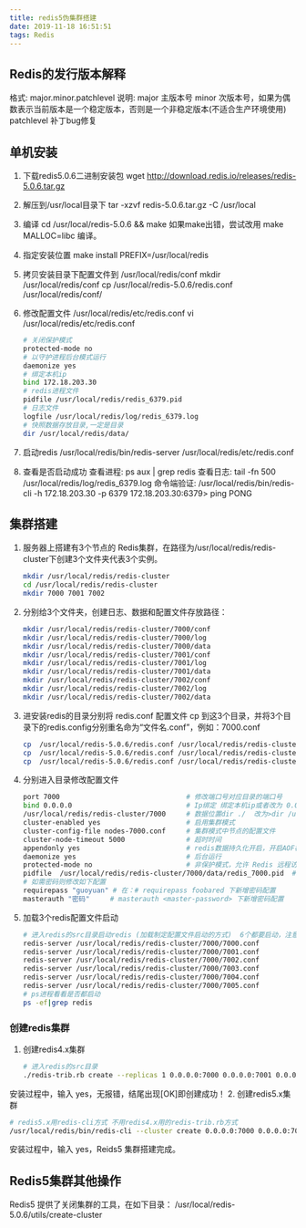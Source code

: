 ```yaml
---
title: redis5伪集群搭建
date: 2019-11-18 16:51:51
tags: Redis
---
```


## Redis的发行版本解释

格式: major.minor.patchlevel
说明: major 主版本号
     minor 次版本号，如果为偶数表示当前版本是一个稳定版本，否则是一个非稳定版本(不适合生产环境使用)
     patchlevel 补丁bug修复

## 单机安装

1. 下载redis5.0.6二进制安装包
    wget http://download.redis.io/releases/redis-5.0.6.tar.gz
2. 解压到/usr/local目录下
   tar -xzvf redis-5.0.6.tar.gz -C /usr/local
3. 编译
   cd /usr/local/redis-5.0.6  && make
   如果make出错，尝试改用 make MALLOC=libc 编译。
4. 指定安装位置
   make install PREFIX=/usr/local/redis
5. 拷贝安装目录下配置文件到 /usr/local/redis/conf
   mkdir /usr/local/redis/conf
   cp  /usr/local/redis-5.0.6/redis.conf  /usr/local/redis/conf/
6. 修改配置文件 /usr/local/redis/etc/redis.conf
   vi /usr/local/redis/etc/redis.conf

   ```sh
   # 关闭保护模式
   protected-mode no
   # 以守护进程后台模式运行
   daemonize yes
   # 绑定本机ip
   bind 172.18.203.30
   # redis进程文件
   pidfile /usr/local/redis/redis_6379.pid
   # 日志文件
   logfile /usr/local/redis/log/redis_6379.log
   # 快照数据存放目录,一定是目录
   dir /usr/local/redis/data/
   ```

7. 启动redis
   /usr/local/redis/bin/redis-server /usr/local/redis/etc/redis.conf
8. 查看是否启动成功
   查看进程:
   ps aux | grep redis
   查看日志:
   tail -fn 500 /usr/local/redis/log/redis_6379.log
   命令端验证:
   /usr/local/redis/bin/redis-cli -h 172.18.203.30 -p 6379
   172.18.203.30:6379> ping
   PONG

## 集群搭建

1. 服务器上搭建有3个节点的 Redis集群，在路径为/usr/local/redis/redis-cluster下创建3个文件夹代表3个实例。

   ```sh
   mkdir /usr/local/redis/redis-cluster
   cd /usr/local/redis/redis-cluster
   mkdir 7000 7001 7002
    ```

2. 分别给3个文件夹，创建日志、数据和配置文件存放路径：

   ```sh
   mkdir /usr/local/redis/redis-cluster/7000/conf
   mkdir /usr/local/redis/redis-cluster/7000/log
   mkdir /usr/local/redis/redis-cluster/7000/data
   mkdir /usr/local/redis/redis-cluster/7001/conf
   mkdir /usr/local/redis/redis-cluster/7001/log
   mkdir /usr/local/redis/redis-cluster/7001/data
   mkdir /usr/local/redis/redis-cluster/7002/conf
   mkdir /usr/local/redis/redis-cluster/7002/log
   mkdir /usr/local/redis/redis-cluster/7002/data
   ```

3. 进安装redis的目录分别将 redis.conf 配置文件 cp 到这3个目录，并将3个目录下的redis.config分别重名命为“文件名.conf”，例如：7000.conf


   ```sh
   cp  /usr/local/redis-5.0.6/redis.conf /usr/local/redis/redis-cluster/7000/conf/7000.conf
   cp  /usr/local/redis-5.0.6/redis.conf /usr/local/redis/redis-cluster/7001/conf/7001.conf
   cp  /usr/local/redis-5.0.6/redis.conf /usr/local/redis/redis-cluster/7002/conf/7002.conf
   ```

4. 分别进入目录修改配置文件

   ```sh
   port 7000                               # 修改端口号对应目录的端口号
   bind 0.0.0.0                            # Ip绑定 绑定本机ip或者改为 0.0.0.0
   /usr/local/redis/redis-cluster/7000     # 数据位置dir ./  改为>dir /usr/local/redis/redis-cluster/7000/data
   cluster-enabled yes                     # 启用集群模式
   cluster-config-file nodes-7000.conf     # 集群模式中节点的配置文件
   cluster-node-timeout 5000               # 超时时间
   appendonly yes                          # redis数据持久化开启，开启AOF模式
   daemonize yes                           # 后台运行
   protected-mode no                       # 非保护模式，允许 Redis 远程访问
   pidfile  /usr/local/redis/redis-cluster/7000/data/redis_7000.pid  # pidfile 需要随着文件夹的不同调增
   # 如需密码则修改如下配置
   requirepass "guoyuan" # 在：# requirepass foobared 下新增密码配置
   masterauth "密码"     # masterauth <master-password> 下新增密码配置
   ```

5. 加载3个redis配置文件启动

   ```sh
   # 进入redis的src目录启动redis (加载制定配置文件启动的方式)  6个都要启动，注意换配置文件位置
   redis-server /usr/local/redis/redis-cluster/7000/7000.conf
   redis-server /usr/local/redis/redis-cluster/7000/7001.conf
   redis-server /usr/local/redis/redis-cluster/7000/7002.conf
   redis-server /usr/local/redis/redis-cluster/7000/7003.conf
   redis-server /usr/local/redis/redis-cluster/7000/7004.conf
   redis-server /usr/local/redis/redis-cluster/7000/7005.conf
   # ps进程看看是否都启动
   ps -ef|grep redis
   ```

### 创建redis集群

1. 创建redis4.x集群

   ```sh
   # 进入redis的src目录
   ./redis-trib.rb create --replicas 1 0.0.0.0:7000 0.0.0.0:7001 0.0.0.0:7002
   ```
  
  安装过程中，输入 yes，无报错，结尾出现[OK]即创建成功！
2. 创建redis5.x集群

   ```sh
   # redis5.x用redis-cli方式 不用redis4.x用的redis-trib.rb方式
   /usr/local/redis/bin/redis-cli --cluster create 0.0.0.0:7000 0.0.0.0:7001 0.0.0.0:7002 --cluster-replicas 1
   ```

   安装过程中，输入 yes，Reids5 集群搭建完成。

## Redis5集群其他操作

Redis5 提供了关闭集群的工具，在如下目录：
/usr/local/redis-5.0.6/utils/create-cluster